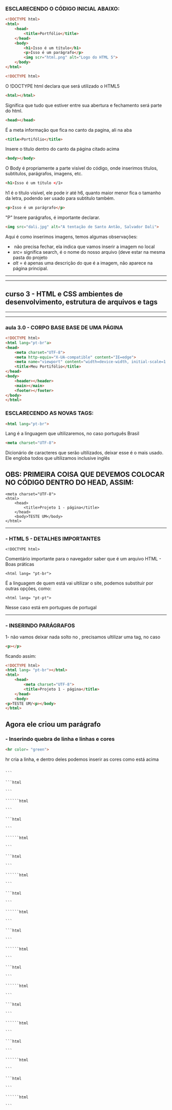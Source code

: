 ### ESCLARECENDO O CÓDIGO INICIAL ABAIXO:
```html
<!DOCTYPE html>
<html>
    <head>
        <title>Portfólio</title>
    </head>
    <body>
        <h1>Isso é um título</h1>
        <p>Isso é um parágrafo</p>
        <img scr="html.png" alt="Logo do HTML 5">
    </body>
</html>
````
```html
<!DOCTYPE html>
````
O !DOCTYPE html declara que será utilizado o HTML5
```html
<html></html>
```
<html> Significa que tudo que estiver entre sua abertura e fechamento será parte do html.
  
```html
<head></head>
````
É a meta informação que fica no canto da pagina, ali na aba  
```html
<title>Portifólio</title>
````
Insere o titulo dentro do canto da página citado acima
```html
<body></body>
````
O Body é propriamente a parte visível do código, onde inserimos titulos, subtitulos, parágrafos, imagens, etc. 
```html
<h1>Isso é um título </1>
````
h1 é o título visível, ele pode ir até h6, quanto maior menor fica o tamanho da letra, podendo ser usado para subtitulo também.
```html
<p>Isso é um parágrafo</p>
````
"P" Insere parágrafos, é importante declarar.

```html
<img src="dali.jpg" alt="A tentação de Santo Antão, Salvador Dali">
````
Aqui é como inserimos imagens, temos algumas observações:

- *<img >* não precisa fechar, ela indica que vamos inserir a imagem no local
- *src=* significa search, é o nome do nosso arquivo (deve estar na mesma pasta do projeto
- *alt* = é apenas uma descrição do que é a imagem, não aparece na página principal.
---
---
## curso 3 - HTML e CSS ambientes de desenvolvimento, estrutura de arquivos e tags
---
---
### aula 3.0 -  CORPO BASE BASE DE UMA PÁGINA 
```html
<!DOCTYPE html>
<html lang="pt-br"a>
<head>
    <meta charset="UTF-8">
    <meta http-equiv="X-UA-compatible" content="IE=edge">
    <meta name="viewport" content="width=device-width, initial-scale=1.0">
    <title>Meu Portifólio</title>
</head>
<body>
    <header></header>
    <main></main>
    <footer></footer>
</body>
</html>
````
### ESCLARECENDO AS NOVAS TAGS:
```html
<html lang="pt-br"> 
````
Lang é a linguagem que ultilizaremos, no caso português Brasil
```html
<meta charset="UTF-8">
````
Dicionário de caracteres que serão ultilizados, deixar esse é o mais usado. Ele engloba todos que ultilizamos inclusive inglês

## OBS: PRIMEIRA COISA QUE DEVEMOS COLOCAR NO CÓDIGO DENTRO DO HEAD, ASSIM:
```
<meta charset="UTF-8">
<html>
    <head>
        <title>Projeto 1 - página</title>
    </head>
    <body>TESTE UM</body>
</html>

```
---
### - HTML 5 - DETALHES IMPORTANTES

```
<!DOCTYPE html>

```
Comentário importante para o navegador saber que é um arquivo HTML - Boas práticas
```
<html lang= "pt-br">
```
É a linguagem de quem está vai ultilizar o site, podemos substituir por outras opções, como:
```
<html lang= "pt-pt">
```
Nesse caso está em portugues de portugal

---
### - INSERINDO PARÁGRAFOS

1- não vamos deixar nada solto no <body>, precisamos ultilizar uma tag, no caso
```html
<p></p>
```
ficando assim:
```html
<!DOCTYPE html>
<html lang= "pt-br"></html>
<html>
    <head>
        <meta charset="UTF-8">
        <title>Projeto 1 - página</title>
    </head>
    <body>
<p>TESTE UM/<p></body>
</html>
```
Agora ele criou um parágrafo
---
### - Inserindo quebra de linha e linhas e cores
```html
<hr color= "green">
```
hr cria a linha, e dentro deles podemos inserir as cores como está acima
``````html

```

```html

```

``````html

```

```html

```

``````html

```

```html

```

``````html

```

```html

```

``````html

```

```html

```

``````html

```

```html

```

``````html

```

```html

```

``````html

```

```html

```

``````html

```

```html

```

``````html

```
